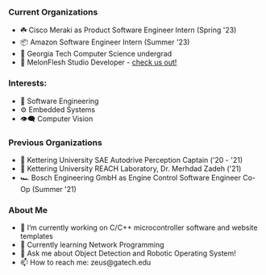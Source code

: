 <h3>Current Organizations</h3>
<ul>
  <li>☘️ Cisco Meraki as Product Software Engineer Intern (Spring '23)</li>
  <li>📦 Amazon Software Engineer Intern (Summer '23)</li>
  <li>🐝 Georgia Tech Computer Science undergrad</li>
  <li>🍈 MelonFlesh Studio Developer - <a href="https://github.com/MelonFlesh">check us out!</a></li> 
</ul>

<h3> Interests: </h3>
<ul>
  <li>💾 Software Engineering</i>
  <li>⚙️ Embedded Systems</li>
  <li>👁‍🗨 Computer Vision</li>
</ul>

<h3>Previous Organizations</h3>
<ul>
  <li>🚙 Kettering University SAE Autodrive Perception Captain ('20 - '21)</i>
  <li>🔬 Kettering University REACH Laboratory, Dr. Merhdad Zadeh ('21)</li>
  <li>🏎 Bosch Engineering GmbH as Engine Control Software Engineer Co-Op (Summer '21)</li>
</ul>

<h3>About Me</h3>
<ul>
  <li>🔭 I’m currently working on C/C++ microcontroller software and website templates</li>
  <li>🌱 Currently learning Network Programming</i>
  <li>💬 Ask me about Object Detection and Robotic Operating System!</li>
  <li>📫 How to reach me: zeus@gatech.edu </li>
</ul>
